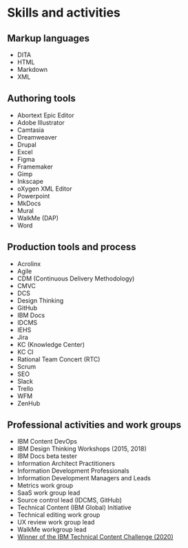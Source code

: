 # Skills and activities

## Markup languages

* DITA
* HTML
* Markdown
* XML

## Authoring tools

* Abortext Epic Editor
* Adobe Illustrator
* Camtasia
* Dreamweaver
* Drupal
* Excel
* Figma
* Framemaker
* Gimp
* Inkscape
* oXygen XML Editor
* Powerpoint
* MkDocs
* Mural
* WalkMe (DAP)
* Word

## Production tools and process

* Acrolinx
* Agile
* CDM (Continuous Delivery Methodology)
* CMVC
* DCS
* Design Thinking
* GitHub 
* IBM Docs
* IDCMS
* IEHS
* Jira
* KC (Knowledge Center)
* KC CI
* Rational Team Concert (RTC)
* Scrum
* SEO
* Slack
* Trello
* WFM
* ZenHub

## Professional activities and work groups 

* IBM Content DevOps
* IBM Design Thinking Workshops (2015, 2018)
* IBM Docs beta tester
* Information Architect Practitioners
* Information Development Professionals
* Information Development Managers and Leads
* Metrics work group
* SaaS work group lead
* Source control lead (IDCMS, GitHub)
* Technical Content (IBM Global) Initiative
* Technical editing work group
* UX review work group lead
* WalkMe workgroup lead
* [Winner of the IBM Technical Content Challenge \(2020)](IBM-Storage-Insights-60-seconds-or-less.mp4)


